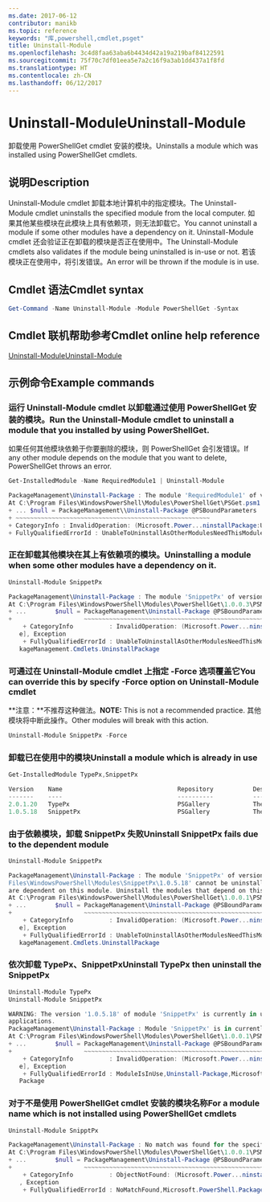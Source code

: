 ```yaml
---
ms.date: 2017-06-12
contributor: manikb
ms.topic: reference
keywords: "库,powershell,cmdlet,psget"
title: Uninstall-Module
ms.openlocfilehash: 3c4d8faa63aba6b4434d42a19a219baf84122591
ms.sourcegitcommit: 75f70c7df01eea5e7a2c16f9a3ab1dd437a1f8fd
ms.translationtype: HT
ms.contentlocale: zh-CN
ms.lasthandoff: 06/12/2017
---
```

# <a name="uninstall-module"></a><span data-ttu-id="eda68-103">Uninstall-Module</span><span class="sxs-lookup"><span data-stu-id="eda68-103">Uninstall-Module</span></span>

<span data-ttu-id="eda68-104">卸载使用 PowerShellGet cmdlet 安装的模块。</span><span class="sxs-lookup"><span data-stu-id="eda68-104">Uninstalls a module which was installed using PowerShellGet cmdlets.</span></span>

## <a name="description"></a><span data-ttu-id="eda68-105">说明</span><span class="sxs-lookup"><span data-stu-id="eda68-105">Description</span></span>

<span data-ttu-id="eda68-106">Uninstall-Module cmdlet 卸载本地计算机中的指定模块。</span><span class="sxs-lookup"><span data-stu-id="eda68-106">The Uninstall-Module cmdlet uninstalls the specified module from the local computer.</span></span> <span data-ttu-id="eda68-107">如果其他某些模块在此模块上具有依赖项，则无法卸载它。</span><span class="sxs-lookup"><span data-stu-id="eda68-107">You cannot uninstall a module if some other modules have a dependency on it.</span></span>
<span data-ttu-id="eda68-108">Uninstall-Module cmdlet 还会验证正在卸载的模块是否正在使用中。</span><span class="sxs-lookup"><span data-stu-id="eda68-108">The Uninstall-Module cmdlets also validates if the module being uninstalled is in-use or not.</span></span> <span data-ttu-id="eda68-109">若该模块正在使用中，将引发错误。</span><span class="sxs-lookup"><span data-stu-id="eda68-109">An error will be thrown if the module is in use.</span></span>

## <a name="cmdlet-syntax"></a><span data-ttu-id="eda68-110">Cmdlet 语法</span><span class="sxs-lookup"><span data-stu-id="eda68-110">Cmdlet syntax</span></span>
```powershell
Get-Command -Name Uninstall-Module -Module PowerShellGet -Syntax
```

## <a name="cmdlet-online-help-reference"></a><span data-ttu-id="eda68-111">Cmdlet 联机帮助参考</span><span class="sxs-lookup"><span data-stu-id="eda68-111">Cmdlet online help reference</span></span>

[<span data-ttu-id="eda68-112">Uninstall-Module</span><span class="sxs-lookup"><span data-stu-id="eda68-112">Uninstall-Module</span></span>](http://go.microsoft.com/fwlink/?LinkId=526864)


## <a name="example-commands"></a><span data-ttu-id="eda68-113">示例命令</span><span class="sxs-lookup"><span data-stu-id="eda68-113">Example commands</span></span>

###  <a name="run-the-uninstall-module-cmdlet-to-uninstall-a-module-that-you-installed-by-using-powershellget"></a><span data-ttu-id="eda68-114">运行 Uninstall-Module cmdlet 以卸载通过使用 PowerShellGet 安装的模块。</span><span class="sxs-lookup"><span data-stu-id="eda68-114">Run the Uninstall-Module cmdlet to uninstall a module that you installed by using PowerShellGet.</span></span>
<span data-ttu-id="eda68-115">如果任何其他模块依赖于你要删除的模块，则 PowerShellGet 会引发错误。</span><span class="sxs-lookup"><span data-stu-id="eda68-115">If any other module depends on the module that you want to delete, PowerShellGet throws an error.</span></span>
```powershell
Get-InstalledModule -Name RequiredModule1 | Uninstall-Module

PackageManagement\Uninstall-Package : The module 'RequiredModule1' of version '2.5' in module base folder 'C:\Program Files\WindowsPowerShell\Modules\RequiredModule1\2.5' cannot be uninstalled, because one or more other modules 'ModuleWithDependencies2' are dependent on this module. Uninstall the modules that depend on this module before uninstalling module 'RequiredModule1'.
At C:\Program Files\WindowsPowerShell\Modules\PowerShellGet\PSGet.psm1:1303 char:25
+ ... $null = PackageManagement\\Uninstall-Package @PSBoundParameters
+ ~~~~~~~~~~~~~~~~~~~~~~~~~~~~~~~~~~~~~~~~~~~~~~~~~~~~~~
+ CategoryInfo : InvalidOperation: (Microsoft.Power...ninstallPackage:UninstallPackage) [Uninstall-Package], Exception
+ FullyQualifiedErrorId : UnableToUninstallAsOtherModulesNeedThisModule,Uninstall-Package,Microsoft.PowerShell.PackageManagement.Cmdlets.UninstallPackage
```

### <a name="uninstalling-a-module-when-some-other-modules-have-a-dependency-on-it"></a><span data-ttu-id="eda68-116">正在卸载其他模块在其上有依赖项的模块。</span><span class="sxs-lookup"><span data-stu-id="eda68-116">Uninstalling a module when some other modules have a dependency on it.</span></span>

```powershell
Uninstall-Module SnippetPx

PackageManagement\Uninstall-Package : The module 'SnippetPx' of version '1.0.5.18' in module base folder 'C:\ProgramFiles\WindowsPowerShell\Modules\SnippetPx\1.0.5.18' cannot be uninstalled, because one or more other modules 'TypePx' are dependent on this module. Uninstall the modules that depend on this module before uninstalling module 'SnippetPx'.
At C:\Program Files\WindowsPowerShell\Modules\PowerShellGet\1.0.0.3\PSModule.psm1:1803 char:21
+ ...        $null = PackageManagement\Uninstall-Package @PSBoundParameters
+                    ~~~~~~~~~~~~~~~~~~~~~~~~~~~~~~~~~~~~~~~~~~~~~~~~~~~~~~
    + CategoryInfo          : InvalidOperation: (Microsoft.Power...ninstallPackage:UninstallPackage) [Uninstall-Packag
   e], Exception
    + FullyQualifiedErrorId : UnableToUninstallAsOtherModulesNeedThisModule,Uninstall-Package,Microsoft.PowerShell.Pac
   kageManagement.Cmdlets.UninstallPackage
```

### <a name="you-can-override-this-by-specify--force-option-on-uninstall-module-cmdlet"></a><span data-ttu-id="eda68-117">可通过在 Uninstall-Module cmdlet 上指定 -Force 选项覆盖它</span><span class="sxs-lookup"><span data-stu-id="eda68-117">You can override this by specify -Force option on Uninstall-Module cmdlet</span></span>
<span data-ttu-id="eda68-118">**注意：**不推荐这种做法。</span><span class="sxs-lookup"><span data-stu-id="eda68-118">**NOTE:** This is not a recommended practice.</span></span> <span data-ttu-id="eda68-119">其他模块将中断此操作。</span><span class="sxs-lookup"><span data-stu-id="eda68-119">Other modules will break with this action.</span></span>

```powershell
Uninstall-Module SnippetPx -Force
```

### <a name="uninstall-a-module-which-is-already-in-use"></a><span data-ttu-id="eda68-120">卸载已在使用中的模块</span><span class="sxs-lookup"><span data-stu-id="eda68-120">Uninstall a module which is already in use</span></span>

```powershell
Get-InstalledModule TypePx,SnippetPx

Version    Name                                Repository           Description
-------    ----                                ----------           -----------
2.0.1.20   TypePx                              PSGallery            The TypePx module adds properties and methods to...
1.0.5.18   SnippetPx                           PSGallery            The SnippetPx module enhances the snippet experi...
```

### <a name="uninstall-snippetpx-fails-due-to-the-dependent-module"></a><span data-ttu-id="eda68-121">由于依赖模块，卸载 SnippetPx 失败</span><span class="sxs-lookup"><span data-stu-id="eda68-121">Uninstall SnippetPx fails due to the dependent module</span></span>

```powershell
Uninstall-Module SnippetPx

PackageManagement\Uninstall-Package : The module 'SnippetPx' of version '1.0.5.18' in module base folder 'C:\Program
Files\WindowsPowerShell\Modules\SnippetPx\1.0.5.18' cannot be uninstalled, because one or more other modules 'TypePx'
are dependent on this module. Uninstall the modules that depend on this module before uninstalling module 'SnippetPx'.
At C:\Program Files\WindowsPowerShell\Modules\PowerShellGet\1.0.0.1\PSModule.psm1:1914 char:21
+ ...        $null = PackageManagement\Uninstall-Package @PSBoundParameters
+                    ~~~~~~~~~~~~~~~~~~~~~~~~~~~~~~~~~~~~~~~~~~~~~~~~~~~~~~
    + CategoryInfo          : InvalidOperation: (Microsoft.Power...ninstallPackage:UninstallPackage) [Uninstall-Packag
   e], Exception
    + FullyQualifiedErrorId : UnableToUninstallAsOtherModulesNeedThisModule,Uninstall-Package,Microsoft.PowerShell.Pac
   kageManagement.Cmdlets.UninstallPackage
```

### <a name="uninstall-typepx-then-uninstall-the-snippetpx"></a><span data-ttu-id="eda68-122">依次卸载 TypePx、SnippetPx</span><span class="sxs-lookup"><span data-stu-id="eda68-122">Uninstall TypePx then uninstall the SnippetPx</span></span>

```powershell
Uninstall-Module TypePx
Uninstall-Module SnippetPx

WARNING: The version '1.0.5.18' of module 'SnippetPx' is currently in use. Retry the operation after closing the
applications.
PackageManagement\Uninstall-Package : Module 'SnippetPx' is in currently in use.
At C:\Program Files\WindowsPowerShell\Modules\PowerShellGet\1.0.0.1\PSModule.psm1:1914 char:21
+ ...        $null = PackageManagement\Uninstall-Package @PSBoundParameters
+                    ~~~~~~~~~~~~~~~~~~~~~~~~~~~~~~~~~~~~~~~~~~~~~~~~~~~~~~
    + CategoryInfo          : InvalidOperation: (Microsoft.Power...ninstallPackage:UninstallPackage) [Uninstall-Packag
   e], Exception
    + FullyQualifiedErrorId : ModuleIsInUse,Uninstall-Package,Microsoft.PowerShell.PackageManagement.Cmdlets.Uninstall
   Package
```


### <a name="for-a-module-name-which-is-not-installed-using-powershellget-cmdlets"></a><span data-ttu-id="eda68-123">对于不是使用 PowerShellGet cmdlet 安装的模块名称</span><span class="sxs-lookup"><span data-stu-id="eda68-123">For a module name which is not installed using PowerShellGet cmdlets</span></span>

```powershell
Uninstall-Module SnipptPx

PackageManagement\Uninstall-Package : No match was found for the specified search criteria and module names 'SnipptPx'.
At C:\Program Files\WindowsPowerShell\Modules\PowerShellGet\1.0.0.1\PSModule.psm1:1914 char:21
+ ...        $null = PackageManagement\Uninstall-Package @PSBoundParameters
+                    ~~~~~~~~~~~~~~~~~~~~~~~~~~~~~~~~~~~~~~~~~~~~~~~~~~~~~~
    + CategoryInfo          : ObjectNotFound: (Microsoft.Power...ninstallPackage:UninstallPackage) [Uninstall-Package]
   , Exception
    + FullyQualifiedErrorId : NoMatchFound,Microsoft.PowerShell.PackageManagement.Cmdlets.UninstallPackage
```

